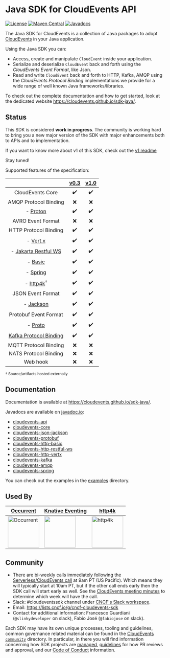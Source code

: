 # Java SDK for CloudEvents API

[![License](https://img.shields.io/:license-Apache2-blue.svg)](http://www.apache.org/licenses/LICENSE-2.0)
[![Maven Central](https://maven-badges.herokuapp.com/maven-central/io.cloudevents/cloudevents-parent/badge.svg)](https://maven-badges.herokuapp.com/maven-central/io.cloudevents/cloudevents-parent)
[![Javadocs](http://www.javadoc.io/badge/io.cloudevents/cloudevents-core.svg?color=green)](http://www.javadoc.io/doc/io.cloudevents/cloudevents-core)

The Java SDK for CloudEvents is a collection of Java packages to adopt
[CloudEvents](https://github.com/cloudevents/spec) in your Java application.

Using the Java SDK you can:

-   Access, create and manipulate `CloudEvent` inside your application.
-   Serialize and deserialize `CloudEvent` back and forth using the _CloudEvents
    Event Format_, like Json.
-   Read and write `CloudEvent` back and forth to HTTP, Kafka, AMQP using the
    _CloudEvents Protocol Binding_ implementations we provide for a wide range
    of well known Java frameworks/libraries.

To check out the complete documentation and how to get started, look at the dedicated website
https://cloudevents.github.io/sdk-java/.

## Status

This SDK is considered **work in progress**. The community is working hard to
bring you a new major version of the SDK with major enhancements both to APIs
and to implementation.

If you want to know more about v1 of this SDK, check out the
[v1 readme](https://github.com/cloudevents/sdk-java/tree/1.x)

Stay tuned!

Supported features of the specification:

|                                         | [v0.3](https://github.com/cloudevents/spec/tree/v0.3) | [v1.0](https://github.com/cloudevents/spec/tree/v1.0) |
| :-------------------------------------: | :---------------------------------------------------: | :---------------------------------------------------: |
|            CloudEvents Core             |                  :heavy_check_mark:                   |                  :heavy_check_mark:                   |
|          AMQP Protocol Binding          |                          :x:                          |                          :x:                          |
|            - [Proton](amqp)             |                  :heavy_check_mark:                   |                  :heavy_check_mark:                   |
|            AVRO Event Format            |                          :x:                          |                          :x:                          |
|          HTTP Protocol Binding          |                  :heavy_check_mark:                   |                  :heavy_check_mark:                   |
|         - [Vert.x](http/vertx)          |                  :heavy_check_mark:                   |                  :heavy_check_mark:                   |
| - [Jakarta Restful WS](http/restful-ws) |                  :heavy_check_mark:                   |                  :heavy_check_mark:                   |
|          - [Basic](http/basic)          |                  :heavy_check_mark:                   |                  :heavy_check_mark:                   |
|           - [Spring](spring)            |                  :heavy_check_mark:                   |                  :heavy_check_mark:                   |
|           - [http4k][http4k]<sup>†</sup>|                  :heavy_check_mark:                   |                  :heavy_check_mark:                   |
|            JSON Event Format            |                  :heavy_check_mark:                   |                  :heavy_check_mark:                   |
|    - [Jackson](formats/json-jackson)    |                  :heavy_check_mark:                   |                  :heavy_check_mark:                   |
|            Protobuf Event Format        |                  :heavy_check_mark:                   |                  :heavy_check_mark:                   |
|            - [Proto](formats/protobuf)  |                  :heavy_check_mark:                   |                  :heavy_check_mark:                   |
|     [Kafka Protocol Binding](kafka)     |                  :heavy_check_mark:                   |                  :heavy_check_mark:                   |
|          MQTT Protocol Binding          |                          :x:                          |                          :x:                          |
|          NATS Protocol Binding          |                          :x:                          |                          :x:                          |
|                Web hook                 |                          :x:                          |                          :x:                          |

<sub>† Source/artifacts hosted externally</sub>

## Documentation

Documentation is available at https://cloudevents.github.io/sdk-java/.

Javadocs are available on [javadoc.io](https://www.javadoc.io):

-   [cloudevents-api](https://www.javadoc.io/doc/io.cloudevents/cloudevents-api)
-   [cloudevents-core](https://www.javadoc.io/doc/io.cloudevents/cloudevents-core)
-   [cloudevents-json-jackson](https://www.javadoc.io/doc/io.cloudevents/cloudevents-json-jackson)
-   [cloudevents-protobuf](https://www.javadoc.io/doc/io.cloudevents/cloudevents-protobuf)
-   [cloudevents-http-basic](https://www.javadoc.io/doc/io.cloudevents/cloudevents-http-basic)
-   [cloudevents-http-restful-ws](https://www.javadoc.io/doc/io.cloudevents/cloudevents-http-restful-ws)
-   [cloudevents-http-vertx](https://www.javadoc.io/doc/io.cloudevents/cloudevents-http-vertx)
-   [cloudevents-kafka](https://www.javadoc.io/doc/io.cloudevents/cloudevents-kafka)
-   [cloudevents-amqp](https://www.javadoc.io/doc/io.cloudevents/cloudevents-amqp)
-   [cloudevents-spring](https://www.javadoc.io/doc/io.cloudevents/cloudevents-spring)

You can check out the examples in the [examples](examples) directory.

## Used By

| [Occurrent](https://occurrent.org) | [Knative Eventing](https://github.com/knative-sandbox/eventing-kafka-broker )| [http4k][http4k] |
| ---------------------------------- | ---------------------------------------------------------------------------- | ---------------|
| <a href="https://occurrent.org"><img src="https://raw.githubusercontent.com/johanhaleby/occurrent/master/occurrent-logo-196x196.png" width="98" height="98" alt="Occurrent" title="Occurrent - Event Sourcing Utilities for the JVM"></img></a> | <a href="https://github.com/knative-sandbox/eventing-kafka-broker"><img src="https://cloudevents.io/img/logos/integrations/knative.png" height="98"></img></a> | <a href="https://www.http4k.org/guide/modules/cloud_events/"><img src="https://http4k.org/img/favicon-310.png" height="98" alt="http4k" title="http4k"></img></a> | |

## Community

-   There are bi-weekly calls immediately following the
    [Serverless/CloudEvents call](https://github.com/cloudevents/spec#meeting-time)
    at 9am PT (US Pacific). Which means they will typically start at 10am PT,
    but if the other call ends early then the SDK call will start early as well.
    See the
    [CloudEvents meeting minutes](https://docs.google.com/document/d/1OVF68rpuPK5shIHILK9JOqlZBbfe91RNzQ7u_P7YCDE/edit#)
    to determine which week will have the call.
-   Slack: #cloudeventssdk channel under
    [CNCF's Slack workspace](https://slack.cncf.io/).
-   Email: https://lists.cncf.io/g/cncf-cloudevents-sdk
-   Contact for additional information: Francesco Guardiani (`@slinkydeveloper`
    on slack), Fabio José (`@fabiojose` on slack).

Each SDK may have its own unique processes, tooling and guidelines, common
governance related material can be found in the
[CloudEvents `community`](https://github.com/cloudevents/spec/tree/master/community)
directory. In particular, in there you will find information concerning how SDK
projects are
[managed](https://github.com/cloudevents/spec/blob/master/community/SDK-GOVERNANCE.md),
[guidelines](https://github.com/cloudevents/spec/blob/master/community/SDK-maintainer-guidelines.md)
for how PR reviews and approval, and our
[Code of Conduct](https://github.com/cloudevents/spec/blob/master/community/GOVERNANCE.md#additional-information)
information.

[http4k]: https://www.http4k.org/guide/reference/cloud_events/
